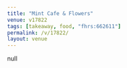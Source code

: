 ```yaml
---
title: "Mint Cafe & Flowers"
venue: v17822
tags: [takeaway, food, "fhrs:662611"]
permalink: /v/17822/
layout: venue
---
```

null